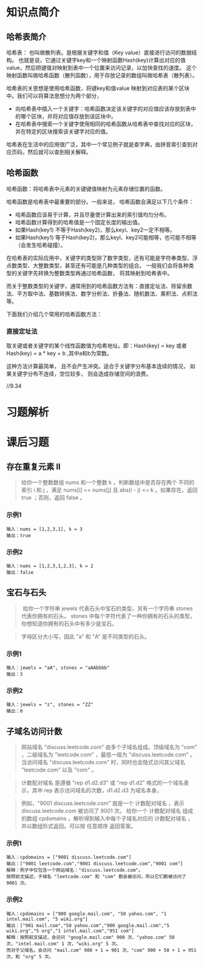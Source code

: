# 知识点简介
## 哈希表简介
哈希表： 也叫做散列表。是根据关键字和值（Key value）直接进行访问的数据结构。
也就是说，它通过关键字key和一个映射函数Hash(key)计算出对应的值value，然后把键值对映射到表中一个位置来访问记录，以加快查找的速度。
这个映射函数叫做哈希函数（散列函数），用于存放记录的数组叫做哈希表（散列表）。

哈希表的关思想是使用哈希函数，将键key和值value 映射到对应表的某个区块中。我们可以将算法思想分为两个部分，
- 向哈希表中插入一个关键字：哈希函数决定该关键字的对应值应该存放到表中的哪个区块，并将对应值存放到该区块中。
- 在哈希表中搜索一个关键字使用相同的哈希函数从哈希表中查找对应的区块，并在特定的区块搜索该关键字对应的值。

哈希表在生活中的应用很广泛，其中一个常见例子就是查字典，由拼音索引查到对应页码，然后就可以查到相关解释。

## 哈希函数
哈希函数：将哈希表中元素的关键键值映射为元素存储位置的函数。

哈希函数是哈希表中最重要的部分。一般来说， 哈希函数会满足以下几个条件：

- 哈希函数应该易于计算，并且尽量使计算出来的索引值均匀分布。
- 哈希函数计算得到的哈希值是一个固定长度的输出值。
- 如果Hash(key1) 不等于Hash(key2)，那么keyl、key2一定不相等。
- 如果Hash(key1) 等于Hash(key2)，那么keyl、key2可能相等，也可能不相等（会发生哈希碰撞）。

在哈希表的实际应用中，关键字的类型除了数字类型，还有可能是字符奉类型、浮点数类型、大整数类型，甚至还有可能是几种类型的组合。
一般我们会将各种类型的关键字先转换为整数类型再通过哈希函数， 将其映射到哈希表中。

而关于整数类型的关键字，通常用到的哈希函数方法有：直接定址法、除留余数法、平方取中法、基数转换法、数字分析法、折叠法、随机数法、乘积法、点积法等。

下面我们介绍几个常用的哈希函数方法：

### 直接定址法
取关键或者关键字的某个线性函数值为哈希地址。即：Hash(key) = key 或者Hash(key) = a * key + b  ,其中a和b为常数。

这种方法计算最简单， 且不会产生冲突。适合于关键字分布基本连续的情况， 如果关键字分布不连续，空位较多， 则会造成存储空间的浪费。

//9.34

# 习题解析

# 课后习题
## 存在重复元素 II
> 给你一个整数数组 nums 和一个整数 k ，判断数组中是否存在两个 不同的索引 i 和 j ，满足 nums[i] == nums[j] 且 abs(i - j) <= k 。如果存在，返回 true ；否则，返回 false 。

### 示例1
```
输入：nums = [1,2,3,1], k = 3
输出：true
```
### 示例2
```
输入：nums = [1,2,3,1,2,3], k = 2
输出：false
```

## 宝石与石头
>  给你一个字符串 jewels 代表石头中宝石的类型，另有一个字符串 stones 代表你拥有的石头。 stones 中每个字符代表了一种你拥有的石头的类型，你想知道你拥有的石头中有多少是宝石。

> 字母区分大小写，因此 "a" 和 "A" 是不同类型的石头。
### 示例1
```
输入：jewels = "aA", stones = "aAAbbbb"
输出：3
```
### 示例2
```
输入：jewels = "z", stones = "ZZ"
输出：0
```
## 子域名访问计数
> 网站域名 "discuss.leetcode.com" 由多个子域名组成。顶级域名为 "com" ，二级域名为 "leetcode.com" ，最低一级为 "discuss.leetcode.com" 。当访问域名 "discuss.leetcode.com" 时，同时也会隐式访问其父域名 "leetcode.com" 以及 "com" 。

> 计数配对域名 是遵循 "rep d1.d2.d3" 或 "rep d1.d2" 格式的一个域名表示，其中 rep 表示访问域名的次数，d1.d2.d3 为域名本身。

> 例如，"9001 discuss.leetcode.com" 就是一个 计数配对域名 ，表示 discuss.leetcode.com 被访问了 9001 次。
> 给你一个 计数配对域名 组成的数组 cpdomains ，解析得到输入中每个子域名对应的 计数配对域名 ，并以数组形式返回。可以按 任意顺序 返回答案。

### 示例1
```
输入：cpdomains = ["9001 discuss.leetcode.com"]
输出：["9001 leetcode.com","9001 discuss.leetcode.com","9001 com"]
解释：例子中仅包含一个网站域名："discuss.leetcode.com"。
按照前文描述，子域名 "leetcode.com" 和 "com" 都会被访问，所以它们都被访问了 9001 次。
```

### 示例2
```
输入：cpdomains = ["900 google.mail.com", "50 yahoo.com", "1 intel.mail.com", "5 wiki.org"]
输出：["901 mail.com","50 yahoo.com","900 google.mail.com","5 wiki.org","5 org","1 intel.mail.com","951 com"]
解释：按照前文描述，会访问 "google.mail.com" 900 次，"yahoo.com" 50 次，"intel.mail.com" 1 次，"wiki.org" 5 次。
而对于父域名，会访问 "mail.com" 900 + 1 = 901 次，"com" 900 + 50 + 1 = 951 次，和 "org" 5 次。
```
